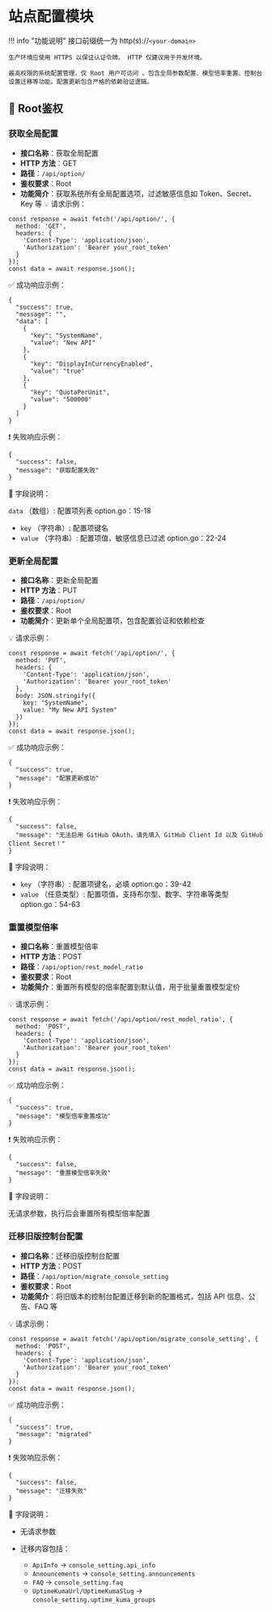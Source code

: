 # 站点配置模块

!!! info "功能说明"
    接口前缀统一为 http(s)://`<your-domain>`

    生产环境应使用 HTTPS 以保证认证令牌。 HTTP 仅建议用于开发环境。

    最高权限的系统配置管理，仅 Root 用户可访问 。包含全局参数配置、模型倍率重置、控制台设置迁移等功能。配置更新包含严格的依赖验证逻辑。

## 🔐 Root鉴权

### 获取全局配置
- **接口名称**：获取全局配置
- **HTTP 方法**：GET
- **路径**：`/api/option/`
- **鉴权要求**：Root
- **功能简介**：获取系统所有全局配置选项，过滤敏感信息如 Token、Secret、Key 等
💡 请求示例：

```
const response = await fetch('/api/option/', {  
  method: 'GET',  
  headers: {  
    'Content-Type': 'application/json',  
    'Authorization': 'Bearer your_root_token'  
  }  
});  
const data = await response.json();
```

✅ 成功响应示例：

```
{  
  "success": true,  
  "message": "",  
  "data": [  
    {  
      "key": "SystemName",  
      "value": "New API"  
    },  
    {  
      "key": "DisplayInCurrencyEnabled",  
      "value": "true"  
    },  
    {  
      "key": "QuotaPerUnit",  
      "value": "500000"  
    }  
  ]  
}
```

❗ 失败响应示例：

```
{  
  "success": false,  
  "message": "获取配置失败"  
}
```

🧾 字段说明：

`data` （数组）: 配置项列表 option.go：15-18

- `key` （字符串）: 配置项键名
- `value` （字符串）: 配置项值，敏感信息已过滤 option.go：22-24


### 更新全局配置

- **接口名称**：更新全局配置
- **HTTP 方法**：PUT
- **路径**：`/api/option/`
- **鉴权要求**：Root
- **功能简介**：更新单个全局配置项，包含配置验证和依赖检查

💡 请求示例：

```
const response = await fetch('/api/option/', {  
  method: 'PUT',  
  headers: {  
    'Content-Type': 'application/json',  
    'Authorization': 'Bearer your_root_token'  
  },  
  body: JSON.stringify({  
    key: "SystemName",  
    value: "My New API System"  
  })  
});  
const data = await response.json();
```

✅ 成功响应示例：

```
{  
  "success": true,  
  "message": "配置更新成功"  
}
```

❗ 失败响应示例：

```
{  
  "success": false,  
  "message": "无法启用 GitHub OAuth，请先填入 GitHub Client Id 以及 GitHub Client Secret！"  
}
```

🧾 字段说明：

- `key` （字符串）: 配置项键名，必填 option.go：39-42
- `value` （任意类型）: 配置项值，支持布尔型、数字、字符串等类型 option.go：54-63

### 重置模型倍率

- **接口名称**：重置模型倍率
- **HTTP 方法**：POST
- **路径**：`/api/option/rest_model_ratio`
- **鉴权要求**：Root
- **功能简介**：重置所有模型的倍率配置到默认值，用于批量重置模型定价

💡 请求示例：

```
const response = await fetch('/api/option/rest_model_ratio', {  
  method: 'POST',  
  headers: {  
    'Content-Type': 'application/json',  
    'Authorization': 'Bearer your_root_token'  
  }  
});  
const data = await response.json();
```

✅ 成功响应示例：

```
{  
  "success": true,  
  "message": "模型倍率重置成功"  
}
```

❗ 失败响应示例：

```
{  
  "success": false,  
  "message": "重置模型倍率失败"  
}
```

🧾 字段说明：

无请求参数，执行后会重置所有模型倍率配置

### 迁移旧版控制台配置

- **接口名称**：迁移旧版控制台配置
- **HTTP 方法**：POST
- **路径**：`/api/option/migrate_console_setting`
- **鉴权要求**：Root
- **功能简介**：将旧版本的控制台配置迁移到新的配置格式，包括 API 信息、公告、FAQ 等

💡 请求示例：

```
const response = await fetch('/api/option/migrate_console_setting', {  
  method: 'POST',  
  headers: {  
    'Content-Type': 'application/json',  
    'Authorization': 'Bearer your_root_token'  
  }  
});  
const data = await response.json();
```

✅ 成功响应示例：

```
{  
  "success": true,  
  "message": "migrated"  
}
```

❗ 失败响应示例：

```
{  
  "success": false,  
  "message": "迁移失败"  
}
```

🧾 字段说明：

- 无请求参数
- 迁移内容包括：

    - `ApiInfo` → `console_setting.api_info` 
    - `Announcements` → `console_setting.announcements` 
    - `FAQ` → `console_setting.faq` 
    - `UptimeKumaUrl/UptimeKumaSlug` → `console_setting.uptime_kuma_groups` 



